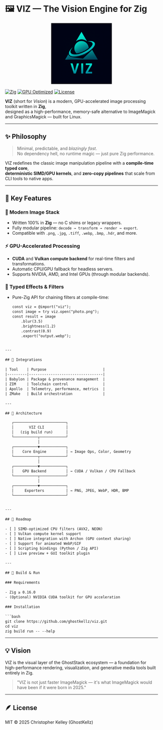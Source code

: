# 🖼️ VIZ — The Vision Engine for Zig

<div align="center">
  <img src="assets/icons/viz.png" alt="VIZ Logo" width="200" />
</div>

[![Zig](https://img.shields.io/badge/Built_with-Zig-orange?style=flat-square&logo=zig)](https://ziglang.org)
[![GPU Optimized](https://img.shields.io/badge/NVIDIA-Accelerated-green?style=flat-square&logo=nvidia)](https://developer.nvidia.com/)
[![License](https://img.shields.io/badge/license-MIT-blue.svg?style=flat-square)](LICENSE)

**VIZ** (short for *Vision*) is a modern, GPU-accelerated image processing toolkit written in **Zig**,  
designed as a high-performance, memory-safe alternative to ImageMagick and GraphicsMagick — built for Linux.

---

## ✨ Philosophy

> Minimal, predictable, and *blazingly fast*.  
> No dependency hell, no runtime magic — just pure Zig performance.

VIZ redefines the classic image manipulation pipeline with a **compile-time typed core**,  
**deterministic SIMD/GPU kernels**, and **zero-copy pipelines** that scale from CLI tools to native apps.

---

## 🚀 Key Features

### 🧱 Modern Image Stack
- Written 100% in **Zig** — no C shims or legacy wrappers.
- Fully modular pipeline: `decode → transform → render → export`.
- Compatible with `.png`, `.jpg`, `.tiff`, `.webp`, `.bmp`, `.hdr`, and more.

### ⚡ GPU-Accelerated Processing
- **CUDA** and **Vulkan compute backend** for real-time filters and transformations.
- Automatic CPU/GPU fallback for headless servers.
- Supports NVIDIA, AMD, and Intel GPUs (through modular backends).

### 🔮 Typed Effects & Filters
- Pure-Zig API for chaining filters at compile-time:
  ```zig
  const viz = @import("viz");
  const image = try viz.open("photo.png");
  const result = image
      .blur(3.5)
      .brightness(1.2)
      .contrast(0.9)
      .export("output.webp");
```

---

## 🔗 Integrations

| Tool    | Purpose                          |
|---------|----------------------------------|
| Babylon | Package & provenance management  |
| ZIM     | Toolchain control                |
| Apollo  | Telemetry, performance, metrics  |
| ZMake   | Build orchestration              |

---

## 🧬 Architecture

```
       ┌────────────────────────┐
       │       VIZ CLI          │
       │   (zig build run)      │
       └───────────┬────────────┘
                   │
       ┌───────────▼────────────┐
       │    Core Engine         │ → Image Ops, Color, Geometry
       └───────────┬────────────┘
                   │
       ┌───────────▼────────────┐
       │    GPU Backend         │ → CUDA / Vulkan / CPU Fallback
       └───────────┬────────────┘
                   │
       ┌───────────▼────────────┐
       │     Exporters          │ → PNG, JPEG, WebP, HDR, BMP
       └────────────────────────┘
```

---

## 🧩 Roadmap

- [ ] SIMD-optimized CPU filters (AVX2, NEON)
- [ ] Vulkan compute kernel support
- [ ] Native integration with Archon (GPU context sharing)
- [ ] Support for animated WebP/GIF
- [ ] Scripting bindings (Python / Zig API)
- [ ] Live preview + GUI toolkit plugin

---

## 🧰 Build & Run

### Requirements

- Zig ≥ 0.16.0
- (Optional) NVIDIA CUDA toolkit for GPU acceleration

### Installation

```bash
git clone https://github.com/ghostkellz/viz.git
cd viz
zig build run -- --help
```

---

## 💡 Vision

VIZ is the visual layer of the GhostStack ecosystem — a foundation for high-performance rendering, visualization, and generative media tools built entirely in Zig.

> "VIZ is not just faster ImageMagick — it's what ImageMagick would have been if it were born in 2025."

---

## 🪶 License

MIT © 2025 Christopher Kelley (GhostKellz)


